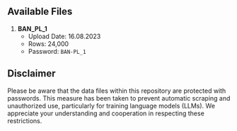 ## Available Files

1. **BAN_PL_1**
   - Upload Date: 16.08.2023
   - Rows: 24,000
   - Password: `BAN-PL_1`
   
## Disclaimer

Please be aware that the data files within this repository are protected with passwords. This measure has been taken to prevent automatic scraping and unauthorized use, particularly for training language models (LLMs). We appreciate your understanding and cooperation in respecting these restrictions.
